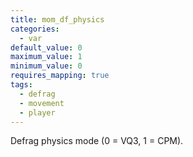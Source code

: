 ```yaml
---
title: mom_df_physics
categories:
  - var
default_value: 0
maximum_value: 1
minimum_value: 0
requires_mapping: true
tags:
  - defrag
  - movement
  - player
---
```


Defrag physics mode (0 = VQ3, 1 = CPM).
